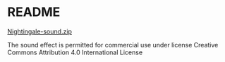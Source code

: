 README
======

[Nightingale-sound.zip](http://www.orangefreesounds.com/nightingale-sound/)

The sound effect is permitted for commercial use under license Creative Commons Attribution 4.0 International License



